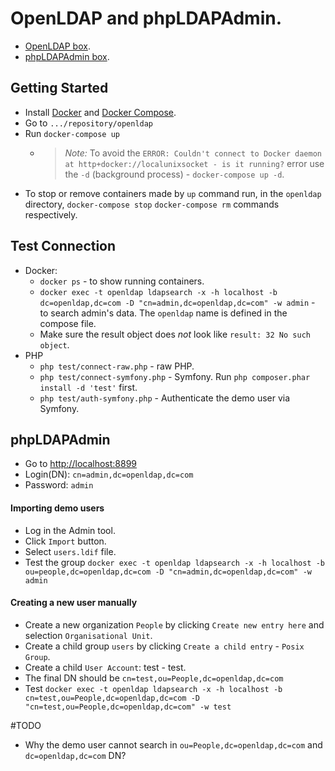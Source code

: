 # OpenLDAP and phpLDAPAdmin.

* [OpenLDAP box](https://github.com/osixia/docker-openldap).
* [phpLDAPAdmin box](https://github.com/osixia/docker-phpLDAPadmin).

## Getting Started
* Install [Docker](https://docs.docker.com/engine/installation/) and [Docker Compose](https://docs.docker.com/compose/install/).
* Go to `.../repository/openldap`
* Run `docker-compose up`
  * > *Note:* To avoid the  `ERROR: Couldn't connect to Docker daemon at http+docker://localunixsocket - is it running?` error 
  use the `-d` (background process) - `docker-compose up -d`.
* To stop or remove containers made by `up` command run, in the `openldap` directory, `docker-compose stop` `docker-compose rm` commands respectively.

## Test Connection
* Docker:
  * `docker ps` - to show running containers.
  * `docker exec -t openldap ldapsearch -x -h localhost -b dc=openldap,dc=com -D "cn=admin,dc=openldap,dc=com" -w admin` - to search admin's data.
  The `openldap` name is defined in the compose file.
  * Make sure the result object does *not* look like `result: 32 No such object`.
* PHP
  * `php test/connect-raw.php` - raw PHP.
  * `php test/connect-symfony.php` - Symfony. Run `php composer.phar install -d 'test'` first.
  * `php test/auth-symfony.php` - Authenticate the demo user via Symfony.

## phpLDAPAdmin
* Go to [http://localhost:8899](http://localhost:8899)
* Login(DN): `cn=admin,dc=openldap,dc=com`
* Password: `admin`

#### Importing demo users
* Log in the Admin tool.
* Click `Import` button.
* Select `users.ldif` file.
* Test the group `docker exec -t openldap ldapsearch -x -h localhost -b ou=people,dc=openldap,dc=com -D "cn=admin,dc=openldap,dc=com" -w admin` 

#### Creating a new user manually
* Create a new organization `People` by clicking `Create new entry here` and selection `Organisational Unit`.
* Create a child group `users` by clicking `Create a child entry` - `Posix Group`.
* Create a child `User Account`: test - test.
* The final DN should be `cn=test,ou=People,dc=openldap,dc=com`
* Test `docker exec -t openldap ldapsearch -x -h localhost -b cn=test,ou=People,dc=openldap,dc=com -D "cn=test,ou=People,dc=openldap,dc=com" -w test`

#TODO
* Why the demo user cannot search in `ou=People,dc=openldap,dc=com` and `dc=openldap,dc=com` DN?
